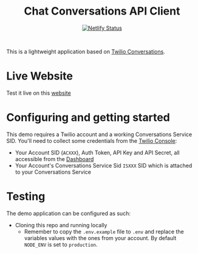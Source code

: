 <h1 align="center">Chat Conversations API Client</h1>

<div align="center">

[![Netlify Status](https://api.netlify.com/api/v1/badges/a673d18c-0e51-4428-bd2b-dc80ebf9987e/deploy-status)](https://app.netlify.com/sites/whimsical-cannoli-b5b8ee/deploys)

</div>

<br/>

This is a lightweight application based on [Twilio Conversations](https://www.twilio.com/docs/conversations).

# Live Website

Test it live on this [website](https://whimsical-cannoli-b5b8ee.netlify.app/)

# Configuring and getting started

This demo requires a Twilio account and a working Conversations Service SID.
You'll need to collect some credentials from the [Twilio Console](https://www.twilio.com/console):

- Your Account SID (`ACXXX`), Auth Token, API Key and API Secret, all accessible from the [Dashboard](https://twilio.com/console/dashboard)
- Your Account's Conversations Service Sid `ISXXX` SID which is attached to your Conversations Service

# Testing

The demo application can be configured as such:

- Cloning this repo and running locally
  - Remember to copy the `.env.example` file to `.env` and replace the variables values with
    the ones from your account. By default `NODE_ENV` is set to `production`.
